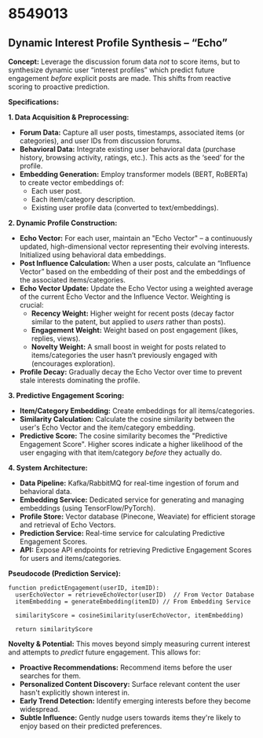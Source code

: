 # 8549013

## Dynamic Interest Profile Synthesis – “Echo”

**Concept:** Leverage the discussion forum data *not* to score items, but to synthesize dynamic user “interest profiles” which predict future engagement *before* explicit posts are made. This shifts from reactive scoring to proactive prediction.

**Specifications:**

**1. Data Acquisition & Preprocessing:**

*   **Forum Data:** Capture all user posts, timestamps, associated items (or categories), and user IDs from discussion forums.
*   **Behavioral Data:** Integrate existing user behavioral data (purchase history, browsing activity, ratings, etc.). This acts as the ‘seed’ for the profile.
*   **Embedding Generation:** Employ transformer models (BERT, RoBERTa) to create vector embeddings of:
    *   Each user post.
    *   Each item/category description.
    *   Existing user profile data (converted to text/embeddings).

**2. Dynamic Profile Construction:**

*   **Echo Vector:** For each user, maintain an "Echo Vector" – a continuously updated, high-dimensional vector representing their evolving interests. Initialized using behavioral data embeddings.
*   **Post Influence Calculation:** When a user posts, calculate an “Influence Vector” based on the embedding of their post and the embeddings of the associated items/categories.
*   **Echo Vector Update:** Update the Echo Vector using a weighted average of the current Echo Vector and the Influence Vector. Weighting is crucial:
    *   **Recency Weight:** Higher weight for recent posts (decay factor similar to the patent, but applied to *users* rather than posts).
    *   **Engagement Weight:** Weight based on post engagement (likes, replies, views).
    *   **Novelty Weight:**  A small boost in weight for posts related to items/categories the user hasn’t previously engaged with (encourages exploration).
*   **Profile Decay:**  Gradually decay the Echo Vector over time to prevent stale interests dominating the profile.

**3. Predictive Engagement Scoring:**

*   **Item/Category Embedding:**  Create embeddings for all items/categories.
*   **Similarity Calculation:**  Calculate the cosine similarity between the user's Echo Vector and the item/category embedding.
*   **Predictive Score:**  The cosine similarity becomes the "Predictive Engagement Score". Higher scores indicate a higher likelihood of the user engaging with that item/category *before* they actually do.

**4. System Architecture:**

*   **Data Pipeline:** Kafka/RabbitMQ for real-time ingestion of forum and behavioral data.
*   **Embedding Service:** Dedicated service for generating and managing embeddings (using TensorFlow/PyTorch).
*   **Profile Store:** Vector database (Pinecone, Weaviate) for efficient storage and retrieval of Echo Vectors.
*   **Prediction Service:**  Real-time service for calculating Predictive Engagement Scores.
*   **API:**  Expose API endpoints for retrieving Predictive Engagement Scores for users and items/categories.

**Pseudocode (Prediction Service):**

```
function predictEngagement(userID, itemID):
  userEchoVector = retrieveEchoVector(userID)  // From Vector Database
  itemEmbedding = generateEmbedding(itemID) // From Embedding Service

  similarityScore = cosineSimilarity(userEchoVector, itemEmbedding)

  return similarityScore
```

**Novelty & Potential:** This moves beyond simply measuring current interest and attempts to *predict* future engagement. This allows for:

*   **Proactive Recommendations:** Recommend items before the user searches for them.
*   **Personalized Content Discovery:**  Surface relevant content the user hasn't explicitly shown interest in.
*   **Early Trend Detection:** Identify emerging interests before they become widespread.
*   **Subtle Influence:** Gently nudge users towards items they're likely to enjoy based on their predicted preferences.
